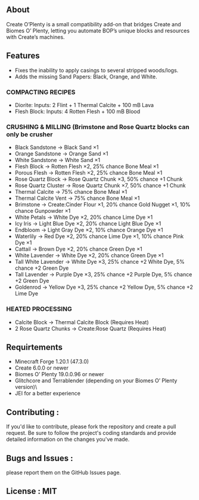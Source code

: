## About
Create O’Plenty is a small compatibility add-on that bridges Create and Biomes O’ Plenty, letting you automate BOP’s unique blocks and resources with Create’s machines.

## Features
- Fixes the inability to apply casings to several stripped woods/logs.
- Adds the missing Sand Papers: Black, Orange, and White.
### COMPACTING RECIPES
- Diorite: Inputs: 2 Flint + 1 Thermal Calcite + 100 mB Lava
- Flesh Block: Inputs: 4 Rotten Flesh + 100 mB Blood
### CRUSHING & MILLING (Brimstone and Rose Quartz blocks can only be crusher
- Black Sandstone → Black Sand ×1
- Orange Sandstone → Orange Sand ×1
- White Sandstone → White Sand ×1
- Flesh Block → Rotten Flesh ×2, 25% chance Bone Meal ×1
- Porous Flesh → Rotten Flesh ×2, 25% chance Bone Meal ×1
- Rose Quartz Block → Rose Quartz Chunk ×3, 50% chance +1 Chunk
- Rose Quartz Cluster → Rose Quartz Chunk ×7, 50% chance +1 Chunk
- Thermal Calcite → 75% chance Bone Meal ×1
- Thermal Calcite Vent → 75% chance Bone Meal ×1
- Brimstone → Create:Cinder Flour ×1, 20% chance Gold Nugget ×1, 10% chance Gunpowder ×1
- White Petals → White Dye ×2, 20% chance Lime Dye ×1
- Icy Iris → Light Blue Dye ×2, 20% chance Light Blue Dye ×1
- Endbloom → Light Gray Dye ×2, 10% chance Orange Dye ×1
- Waterlily → Red Dye ×2, 20% chance Lime Dye ×1, 10% chance Pink Dye ×1
- Cattail → Brown Dye ×2, 20% chance Green Dye ×1
- White Lavender → White Dye ×2, 20% chance Green Dye ×1
- Tall White Lavender → White Dye ×3, 25% chance +2 White Dye, 5% chance +2 Green Dye
- Tall Lavender → Purple Dye ×3, 25% chance +2 Purple Dye, 5% chance +2 Green Dye
- Goldenrod → Yellow Dye ×3, 25% chance +2 Yellow Dye, 5% chance +2 Lime Dye
### HEATED PROCESSING
- Calcite Block → Thermal Calcite Block (Requires Heat)
- 2 Rose Quartz Chunks → Create:Rose Quartz (Requires Heat)

## Requirtements
- Minecraft Forge 1.20.1 (47.3.0)
- Create 6.0.0 or newer
- Biomes O’ Plenty 19.0.0.96 or newer
- Glitchcore and Terrablender (depending on your Biomes O’ Plenty version)\
- JEI for a better experience

## Contributing :
If you'd like to contribute, please fork the repository and create a pull request. 
Be sure to follow the project's coding standards and provide detailed information on the changes you've made.

## Bugs and Issues :
please report them on the GitHub Issues page.

## License : MIT
